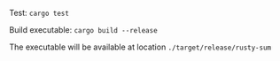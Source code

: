 Test: `cargo test`

Build executable: `cargo build --release`

The executable will be available at location `./target/release/rusty-sum`